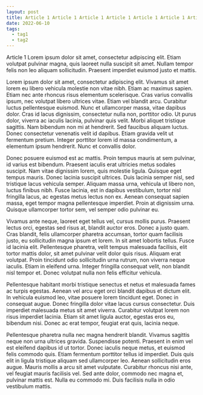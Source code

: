 ```yaml
---
layout: post
title: Article 1 Article 1 Article 1 Article 1 Article 1 Article 1 Article 1 Article 1 Article 1 Article 1 Article 1 Article 1 Article 1 Article 1
date: 2022-06-10
tags:
  - tag1
  - tag2
---
```


Article 1 Lorem ipsum dolor sit amet, consectetur adipiscing elit. Etiam volutpat pulvinar magna, quis laoreet nulla suscipit sit amet. Nullam tempor felis non leo aliquam sollicitudin. Praesent imperdiet euismod justo et mattis.

<!-- excerpt -->

Lorem ipsum dolor sit amet, consectetur adipiscing elit. Vivamus sit amet lorem eu libero vehicula molestie non vitae nibh. Etiam ac maximus sapien. Etiam nec ante rhoncus risus elementum scelerisque. Cras varius convallis ipsum, nec volutpat libero ultrices vitae. Etiam vel blandit arcu. Curabitur luctus pellentesque euismod. Nunc et ullamcorper massa, vitae dapibus dolor. Cras id lacus dignissim, consectetur nulla non, porttitor odio. Ut purus dolor, viverra ac iaculis lacinia, pulvinar quis velit. Morbi aliquet tristique sagittis. Nam bibendum non mi at hendrerit. Sed faucibus aliquam luctus. Donec consectetur venenatis velit id dapibus. Etiam gravida velit ut fermentum pretium. Integer porttitor lorem id massa condimentum, a elementum ipsum hendrerit. Nunc et convallis dolor.

Donec posuere euismod est ac mattis. Proin tempus mauris at sem pulvinar, id varius est bibendum. Praesent iaculis erat ultricies metus sodales suscipit. Nam vitae dignissim lorem, quis molestie ligula. Quisque eget tempus mauris. Donec lacinia suscipit ultrices. Duis lacinia semper nisl, sed tristique lacus vehicula semper. Aliquam massa urna, vehicula ut libero non, luctus finibus nibh. Fusce lacinia, est in dapibus vestibulum, tortor nisl fringilla lacus, ac egestas metus lectus non ex. Aenean consequat sapien massa, eget tempor magna pellentesque imperdiet. Proin at dignissim urna. Quisque ullamcorper tortor sem, vel semper odio pulvinar eu.

Vivamus ante neque, laoreet eget tellus vel, cursus mollis purus. Praesent lectus orci, egestas sed risus at, blandit auctor eros. Donec a justo quam. Cras blandit, felis ullamcorper pharetra accumsan, tortor quam facilisis justo, eu sollicitudin magna ipsum et lorem. In sit amet lobortis tellus. Fusce id lacinia elit. Pellentesque pharetra, velit tempus malesuada facilisis, elit tortor mattis dolor, sit amet pulvinar velit dolor quis risus. Aliquam erat volutpat. Proin tincidunt odio sollicitudin urna rutrum, non viverra neque iaculis. Etiam in eleifend urna. Integer fringilla consequat velit, non blandit nisl tempor et. Donec volutpat nulla non felis efficitur vehicula.

Pellentesque habitant morbi tristique senectus et netus et malesuada fames ac turpis egestas. Aenean vel arcu eget orci blandit dapibus et dictum elit. In vehicula euismod leo, vitae posuere lorem tincidunt eget. Donec in consequat augue. Donec fringilla dolor vitae lacus cursus consectetur. Duis imperdiet malesuada metus sit amet viverra. Curabitur volutpat lorem non risus imperdiet lacinia. Etiam sit amet ligula auctor, egestas eros eu, bibendum nisi. Donec ac erat tempor, feugiat erat quis, lacinia neque.

Pellentesque pharetra nulla nec magna hendrerit blandit. Vivamus sagittis neque non urna ultrices gravida. Suspendisse potenti. Praesent in enim vel est eleifend dapibus id ut tortor. Donec iaculis neque metus, et euismod felis commodo quis. Etiam fermentum porttitor tellus id imperdiet. Duis quis elit in ligula tristique aliquam sed ullamcorper leo. Aenean sollicitudin eros augue. Mauris mollis a arcu sit amet vulputate. Curabitur rhoncus nisi ante, vel feugiat mauris facilisis vel. Sed ante dolor, commodo nec magna et, pulvinar mattis est. Nulla eu commodo mi. Duis facilisis nulla in odio vestibulum mattis.
